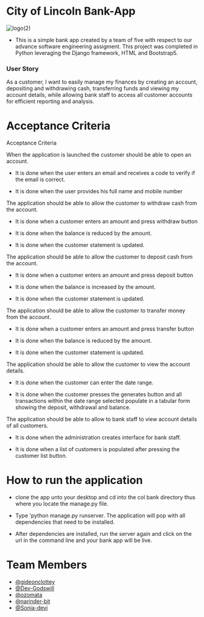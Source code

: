 # City of Lincoln Bank-App

![logo(2)](https://user-images.githubusercontent.com/99620725/228640614-71967adf-84ad-4ce6-8ce6-20c71a90cc6a.png)
 - This is a simple bank app created by a team of five with respect to our advance software 
    engineering assigment. This project was completed in Python leveraging the  Django framework, HTML and Bootstrap5.

### User Story 
As a customer, I want to easily manage my finances by creating an account, depositing and withdrawing cash, transferring funds and viewing my account details, while allowing bank staff to access all customer accounts for efficient reporting and analysis.


#  Acceptance Criteria
Acceptance Criteria 

When the application is  launched the customer should be able to open an account. 

- It is done when the user enters an email and receives a code to verify if the email is correct. 

- It is done when the user provides his full name and mobile number 

 

The application should be able to allow the customer to withdraw cash from the account. 

- It is done when a customer enters an amount and press withdraw button 

- It is done when the balance is reduced by the amount. 

- It is done when the  customer statement is updated. 

 

The application should be able to allow the customer to deposit cash from the account. 

- It is done when a customer enters an amount and press deposit button 

- It is done when the balance is increased by the amount. 

- It is done when the customer statement is updated. 

 

 The application should be able to allow the customer to transfer money from the account. 

- It is done when a customer enters an amount and press transfer button 

- It is done when the balance is reduced by the amount. 

- It is done when the customer statement is updated. 

 

The application should be able to allow the customer to view the account details. 

- It is done when the customer can enter the date range. 
   
- It is done when the customer presses the generates button and all transactions within the date range   selected populate in a tabular form showing the deposit, withdrawal and balance. 

 

The application should be able to allow to bank staff to view account details of all customers. 

- It is done when the administration creates interface for bank staff. 

- It is done when a list of customers is populated after pressing the customer list button. 


# How to run the application

- clone the app unto your desktop and cd into the col bank directory 
  thus where you locate the manage.py file.
- Type 'python manage.py runserver. The application will pop with all dependencies that need to be 
  installed.

- After dependencies are installed, run the server again and click on the url in the command line
  and your bank app will be live.

# Team Members
- [@gideonclottey](https://github.com/gideonclottey)
- [@Dev-Godswill](https://github.com/Dev-Godswill)
- [@ozomata](https://github.com/ozomata)
- [@narinder-bit](https://github.com/narinder-bit)
- [@Sonia-devi](https://github.com/Sonia-devi)


